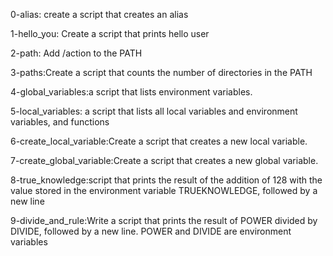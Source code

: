 0-alias: create a script that creates an alias

1-hello_you: Create a script that prints hello user

2-path: Add /action to the PATH

3-paths:Create a script that counts the number of directories in the PATH

4-global_variables:a script that lists environment variables.

5-local_variables: a script that lists all local variables and environment variables, and functions

6-create_local_variable:Create a script that creates a new local variable.

7-create_global_variable:Create a script that creates a new global variable.

8-true_knowledge:script that prints the result of the addition of 128 with the value stored in the environment variable TRUEKNOWLEDGE, followed by a new line

9-divide_and_rule:Write a script that prints the result of POWER divided by DIVIDE, followed by a new line. POWER and DIVIDE are environment variables

